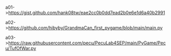 a01->https://gist.github.com/hank08tw/eae2cc0b0dd7ead2b0e6e1d6a40b2991  
  
a02->https://github.com/hibyby/GrandmaCan_first_pygame/blob/main/main.py  
  
a03->https://raw.githubusercontent.com/pecu/PecuLab4SEP/main/PyGame/Pecu/TufOfWar.py
